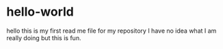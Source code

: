 # hello-world

hello this is my first read me file for my repository
I have no idea what I am really doing but this is fun.
